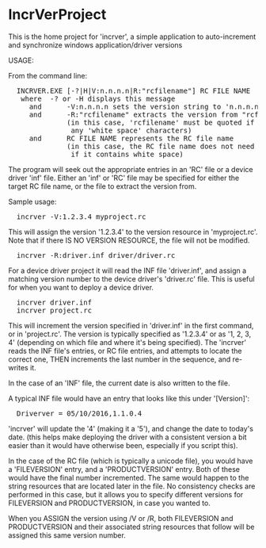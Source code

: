 # IncrVerProject

This is the home project for 'incrver', a simple application to
auto-increment and synchronize windows application/driver versions

USAGE:

From the command line:
<pre>
  INCRVER.EXE [-?|H|V:n.n.n.n|R:"rcfilename"] RC FILE NAME
   where  -? or -H displays this message
     and      -V:n.n.n.n sets the version string to 'n.n.n.n'
     and      -R:"rcfilename" extracts the version from "rcfilename"
              (in this case, 'rcfilename' must be quoted if it contains
               any 'white space' characters)
     and      RC FILE NAME represents the RC file name
              (in this case, the RC file name does not need to be quoted
               if it contains white space)
</pre>
The program will seek out the appropriate entries in an 'RC' file or a
device driver 'inf' file.  Either an 'inf' or 'RC' file may be specified
for either the target RC file name, or the file to extract the version from.

Sample usage:
<pre>
  incrver -V:1.2.3.4 myproject.rc
</pre>
This will assign the version '1.2.3.4' to the version resource in
'myproject.rc'.  Note that if there IS NO VERSION RESOURCE, the file will
not be modified.
<pre>
  incrver -R:driver.inf driver/driver.rc
</pre>
For a device driver project it will read the INF file 'driver.inf', and assign
a matching version number to the device driver's 'driver.rc' file.  This is
useful for when you want to deploy a device driver.
<pre>
  incrver driver.inf
  incrver project.rc
</pre>
This will increment the version specified in 'driver.inf' in the first command,
or in 'project.rc'.  The version is typically specified as '1.2.3.4' or as
'1, 2, 3, 4' (depending on which file and where it's being specified).  The
'incrver' reads the INF file's entries, or RC file entries, and attempts to
locate the correct one, THEN increments the last number in the sequence, and
re-writes it.

In the case of an 'INF' file, the current date is also written to the file.

A typical INF file would have an entry that looks like this under '[Version]':
<pre>
  Driverver = 05/10/2016,1.1.0.4
</pre>
'incrver' will update the '4' (making it a '5'), and change the date to today's
date.  (this helps make deploying the driver with a consistent version a bit
easier than it would have otherwise been, especially if you script this).

In the case of the RC file (which is typically a unicode file), you would have
a 'FILEVERSION' entry, and a 'PRODUCTVERSION' entry.  Both of these would have
the final number incremented.  The same would happen to the string resources
that are located later in the file.  No consistency checks are performed in
this case, but it allows you to specify different versions for FILEVERSION and
PRODUCTVERSION, in case you wanted to.

When you ASSIGN the version using /V or /R, both FILEVERSION and PRODUCTVERSION
and their associated string resources that follow will be assigned this same
version number.


